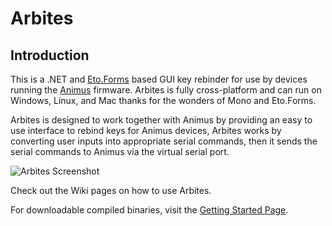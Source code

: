 # Arbites
## Introduction
This is a .NET and [Eto.Forms](https://github.com/picoe/Eto) based GUI key rebinder for use by devices running the [Animus](https://github.com/blahlicus/animus-family) firmware. Arbites is fully cross-platform and can run on Windows, Linux, and Mac thanks for the wonders of Mono and Eto.Forms.

Arbites is designed to work together with Animus by providing an easy to use interface to rebind keys for Animus devices, Arbites works by converting user inputs into appropriate serial commands, then it sends the serial commands to Animus via the virtual serial port.

![Arbites Screenshot](https://github.com/blahlicus/arbites-family/wiki/arbites-full-screenshot.PNG)

Check out the Wiki pages on how to use Arbites.

For downloadable compiled binaries, visit the [Getting Started Page](https://github.com/blahlicus/arbites-family/wiki/Getting-Started).
